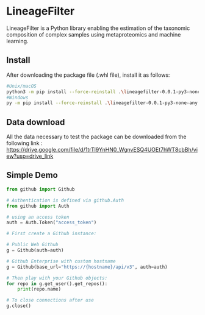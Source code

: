 # LineageFilter

LineageFilter is a Python library enabling the estimation of the taxonomic composition of complex samples using metaproteomics and machine learning.

## Install
After downloading the package file (.whl file), install it as follows:
```bash
#Unix/macOS
python3 -m pip install --force-reinstall .\lineagefilter-0.0.1-py3-none-any.whl
#Windows
py -m pip install --force-reinstall .\lineagefilter-0.0.1-py3-none-any.whl
```
## Data download
All the data necessary to test the package can be downloaded from the following link : https://drive.google.com/file/d/1trTl9YnHN0_WgnvESQ4UOEt7hWT8cbBh/view?usp=drive_link

## Simple Demo

```python
from github import Github

# Authentication is defined via github.Auth
from github import Auth

# using an access token
auth = Auth.Token("access_token")

# First create a Github instance:

# Public Web Github
g = Github(auth=auth)

# Github Enterprise with custom hostname
g = Github(base_url="https://{hostname}/api/v3", auth=auth)

# Then play with your Github objects:
for repo in g.get_user().get_repos():
    print(repo.name)

# To close connections after use
g.close()
```
